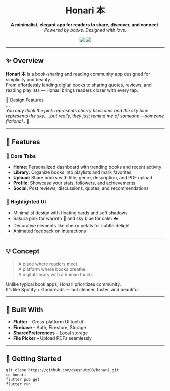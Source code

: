 <h1 align="center">
   Honari 本
</h1>

<p align="center">
  <strong>A minimalist, elegant app for readers to share, discover, and connect.</strong><br>
  <em>Powered by books. Designed with love.</em>
</p>

<p align="center">
  <img src="https://img.shields.io/badge/Flutter-3.8-blue?logo=flutter&style=flat-square">
  <img src="https://img.shields.io/badge/Firebase-Backend-yellow?logo=firebase&style=flat-square">
  
</p>

---

## ✨ Overview

**Honari 本** is a book-sharing and reading community app designed for simplicity and beauty.  
From effortlessly lending digital books to sharing quotes, reviews, and reading playlists — Honari brings readers closer with every tap.

🎨 Design Features  
...  
*You may think the pink represents cherry blossoms and the sky blue represents the sky.....but really, they just remind me of someone —someone fictional..* 🌸

---

## 🌸 Features

### 📖 Core Tabs
- **Home:** Personalized dashboard with trending books and recent activity
- **Library:** Organize books into playlists and mark favorites
- **Upload:** Share books with title, genre, description, and PDF upload
- **Profile:** Showcase your stats, followers, and achievements
- **Social:** Post reviews, discussions, quotes, and recommendations

### 📌 Highlighted UI
- Minimalist design with floating cards and soft shadows
- Sakura pink for warmth 🌸 and sky blue for calm ☁️
- Decorative elements like cherry petals for subtle delight
- Animated feedback on interactions

---

## 💡 Concept

> A place where readers meet.  
> A platform where books breathe.  
> A digital library with a human touch.

Unlike typical book apps, Honari prioritizes community.  
It’s like Spotify + Goodreads — but cleaner, faster, and beautiful.

---

## 🔧 Built With

- **Flutter** – Cross-platform UI toolkit  
- **Firebase** – Auth, Firestore, Storage  
- **SharedPreferences** – Local storage  
- **File Picker** – Upload PDFs seamlessly  

---

## 🚀 Getting Started

```bash
git clone https://github.com/deesnutz00/honari.git
cd honari
flutter pub get
flutter run
